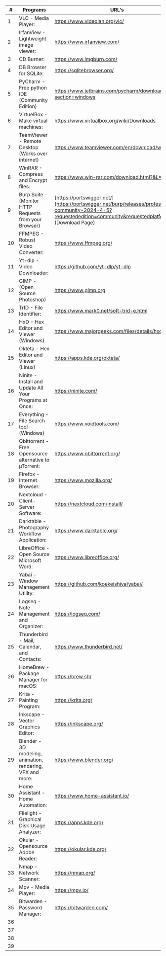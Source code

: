 |#| Programs | URL's |
|--|--|--|
|1| VLC - Media Player:|https://www.videolan.org/vlc/ |
|2| IrfanView - Lightweight image viewer:|https://www.irfanview.com/ |
|3| CD Burner:|https://www.imgburn.com/ |
|4| DB Browser for SQLite:|https://sqlitebrowser.org/ |
|5| PyCharm - Free python IDE (Community Edition)|https://www.jetbrains.com/pycharm/download/?section=windows |
|6| VirtuelBox - Make virtual machines:|https://www.virtualbox.org/wiki/Downloads |
|7| TeamViewer - Remote Desktop (Works over internet)|https://www.teamviewer.com/en/download/windows/ |
|8| WinRAR - Compress and Encrypt files:|https://www.win-rar.com/download.html?&L=0 |
|9| Burp Suite - (Monitor HTTP Requests from your Browser)|[https://portswigger.net/](https://portswigger.net/burp/releases/professional-community-2024-4-5?requestededition=community&requestedplatform=) (Download Page) |
|10| FFMPEG - Robust Video Converter:|https://www.ffmpeg.org/ |
|11| Yt-dlp - Video Downloader:|https://github.com/yt-dlp/yt-dlp |
|12| GIMP - (Open Source Photoshop)|https://www.gimp.org |
|13| TrID - File Identifier:|https://www.mark0.net/soft-trid-e.html |
|14| HxD - Hex Editor and Viewer (Windows)|https://www.majorgeeks.com/files/details/hxd.html |
|15| Okteta - Hex Editor and Viewer (Linux)|https://apps.kde.org/okteta/ |
|16| Ninite - Install and Update All Your Programs at Once:|https://ninite.com/ |
|17| Everything - File Search tool (Windows)|https://www.voidtools.com/ |
|18| Qbittorrent - Free Opensource alternative to µTorrent:|https://www.qbittorrent.org/ |
|19| Firefox - Internet Browser:|https://www.mozilla.org/ |
|20| Nextcloud - Client-Server Software:|https://nextcloud.com/install/ |
|21| Darktable -  Photography Workflow Application:|https://www.darktable.org/ |
|22| LibreOffice - Open Source Microsoft Word:|https://www.libreoffice.org/ |
|23| Yabai - Window Management Utility:|https://github.com/koekeishiya/yabai/ |
|24| Logseq - Note Management and Organizer:| https://logseq.com/ |
|25| Thunderbird - Mail, Calendar, and Contacts:|https://www.thunderbird.net/ |
|26| HomeBrew - Package Manager for macOS:|https://brew.sh/ |
|27| Krita - Painting Program:|https://krita.org/ |
|28| Inkscape - Vector Graphics Editor:|https://inkscape.org/ |
|29| Blender - 3D modeling, animation, rendering, VFX and more:|https://www.blender.org/ |
|30| Home Assistant - Home Automation:|https://www.home-assistant.io/ |
|31| Filelight - Graphical Disk Usage Analyzer:|https://apps.kde.org/ |
|32| Okular - Opensource Adobe Reader:|https://okular.kde.org/ |
|33| Nmap - Network Scanner:|https://nmap.org/ |
|34| Mpv - Media Player:|https://mpv.io/|
|35| Bitwarden - Password Manager:|https://bitwarden.com/|
|36|||
|37|||
|38|||
|39|||
